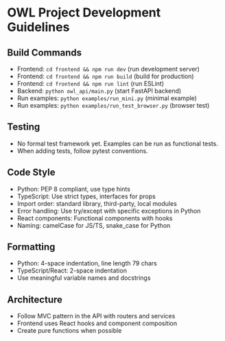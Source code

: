 # OWL Project Development Guidelines

## Build Commands
- Frontend: `cd frontend && npm run dev` (run development server)
- Frontend: `cd frontend && npm run build` (build for production)
- Frontend: `cd frontend && npm run lint` (run ESLint)
- Backend: `python owl_api/main.py` (start FastAPI backend)
- Run examples: `python examples/run_mini.py` (minimal example)
- Run examples: `python examples/run_test_browser.py` (browser test)

## Testing
- No formal test framework yet. Examples can be run as functional tests.
- When adding tests, follow pytest conventions.

## Code Style
- Python: PEP 8 compliant, use type hints
- TypeScript: Use strict types, interfaces for props
- Import order: standard library, third-party, local modules
- Error handling: Use try/except with specific exceptions in Python
- React components: Functional components with hooks
- Naming: camelCase for JS/TS, snake_case for Python

## Formatting
- Python: 4-space indentation, line length 79 chars
- TypeScript/React: 2-space indentation
- Use meaningful variable names and docstrings

## Architecture
- Follow MVC pattern in the API with routers and services
- Frontend uses React hooks and component composition
- Create pure functions when possible